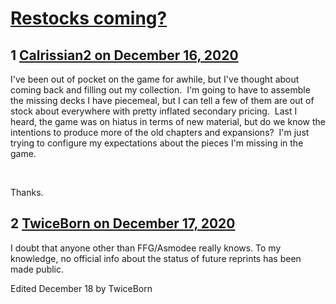 # [Restocks coming?](https://community.fantasyflightgames.com/topic/313416-restocks-coming/)

## 1 [Calrissian2 on December 16, 2020](https://community.fantasyflightgames.com/topic/313416-restocks-coming/?do=findComment&comment=4030755)

I've been out of pocket on the game for awhile, but I've thought about coming back and filling out my collection.  I'm going to have to assemble the missing decks I have piecemeal, but I can tell a few of them are out of stock about everywhere with pretty inflated secondary pricing.  Last I heard, the game was on hiatus in terms of new material, but do we know the intentions to produce more of the old chapters and expansions?  I'm just trying to configure my expectations about the pieces I'm missing in the game.

 

Thanks.

## 2 [TwiceBorn on December 17, 2020](https://community.fantasyflightgames.com/topic/313416-restocks-coming/?do=findComment&comment=4030923)

I doubt that anyone other than FFG/Asmodee really knows. To my knowledge, no official info about the status of future reprints has been made public. 

Edited December 18 by TwiceBorn

